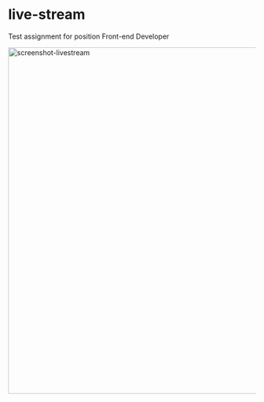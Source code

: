 # live-stream
Test assignment for position Front-end Developer

<img width="703" alt="screenshot-livestream" src="https://user-images.githubusercontent.com/35571003/36603944-a0ba253e-18bc-11e8-850b-f72c9af6eb73.PNG">
